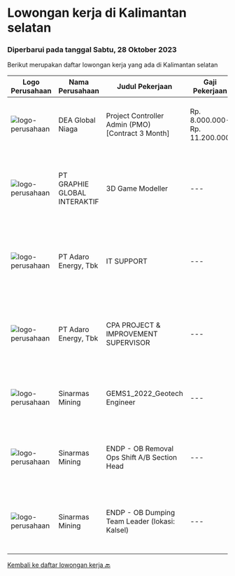 
  # Lowongan kerja di Kalimantan selatan

  ### Diperbarui pada tanggal Sabtu, 28 Oktober 2023

  Berikut merupakan daftar lowongan kerja yang ada di Kalimantan selatan

  |Logo Perusahaan | Nama Perusahaan | Judul Pekerjaan | Gaji Pekerjaan | Lokasi | Deskripsi | Tanggal diunggah | Pranala |
  | -------------- | --------------- | --------------- | --------- | --------- | -------------- | ------- | ----------- |
  |![logo-perusahaan](https://i.ibb.co/sqvTCh9/112815900-stock-vector-no-image-available-icon-flat-vector.webp)|DEA Global Niaga|Project Controller Admin (PMO) [Contract 3 Month]|Rp. 8.000.000-Rp. 11.200.000|Kalimantan Selatan|Scope of Work:• Handle project's deliverables and administration, including project report• Monitor and control projects progress • Assist in the...|Rabu, 11 Oktober 2023|https://www.jobstreet.co.id/id/job/project-controller-admin-pmo-%5Bcontract-3-month%5D-4495120?token=0~92950957-3ec1-4e1b-a713-691593a2b887&sectionRank=1&jobId=jobstreet-id-job-4495120|
|![logo-perusahaan](https://image-service-cdn.seek.com.au/f9a751ea24d68e4658d0eb7882e2db58a9b95cb0/ee4dce1061f3f616224767ad58cb2fc751b8d2dc)|PT GRAPHIE GLOBAL INTERAKTIF|3D Game Modeller|---|Bali|Job Responsibilities: Creating 3D Model character for game Smoothing a 3D file Editing 3D File UV Unwrap texturing Humanoid Rigging Required Software...|Selasa, 03 Oktober 2023|https://www.jobstreet.co.id/id/job/3d-game-modeller-4486438?token=0~92950957-3ec1-4e1b-a713-691593a2b887&sectionRank=2&jobId=jobstreet-id-job-4486438|
|![logo-perusahaan](https://image-service-cdn.seek.com.au/ab5c670daa4df962d72ef1ecc53a671bce001b58/ee4dce1061f3f616224767ad58cb2fc751b8d2dc)|PT Adaro Energy, Tbk|IT SUPPORT|---|Kalimantan Selatan|Job Information MPRF Code:09.23Position Name:IT SupportWork Location:Kalimantan SelatanAvailable Position:1Employment Status:PermanentMinimum Year of...|Minggu, 08 Oktober 2023|https://www.jobstreet.co.id/id/job/it-support-1037143525?token=0~92950957-3ec1-4e1b-a713-691593a2b887&sectionRank=3&jobId=jobstreet-id-job-1037143525|
|![logo-perusahaan](https://image-service-cdn.seek.com.au/ab5c670daa4df962d72ef1ecc53a671bce001b58/ee4dce1061f3f616224767ad58cb2fc751b8d2dc)|PT Adaro Energy, Tbk|CPA PROJECT & IMPROVEMENT SUPERVISOR|---|Kalimantan Selatan|Job Information MPRF Code:2302***Position Name:Cpa Project &amp; Improvement SupervisorWork Location:Kalimantan SelatanAvailable Position:1Employment...|Minggu, 08 Oktober 2023|https://www.jobstreet.co.id/id/job/cpa-project-improvement-supervisor-1037144152?token=0~92950957-3ec1-4e1b-a713-691593a2b887&sectionRank=4&jobId=jobstreet-id-job-1037144152|
|![logo-perusahaan](https://i.ibb.co/sqvTCh9/112815900-stock-vector-no-image-available-icon-flat-vector.webp)|Sinarmas Mining|GEMS1_2022_Geotech Engineer|---|Kalimantan Selatan|Description1. Supervise all geotech work, be responsible for the safety of its members in carrying out Geotech work2. Analyze slope stability3....|Minggu, 08 Oktober 2023|https://www.jobstreet.co.id/id/job/gems1_2022_geotech-engineer-1037143833?token=0~92950957-3ec1-4e1b-a713-691593a2b887&sectionRank=5&jobId=jobstreet-id-job-1037143833|
|![logo-perusahaan](https://i.ibb.co/sqvTCh9/112815900-stock-vector-no-image-available-icon-flat-vector.webp)|Sinarmas Mining|ENDP - OB Removal Ops Shift A/B Section Head|---|Kalimantan Selatan|Description• Hold Bachelor Degree (Min. GPA 3) or Master Degree (Min. GPA 3.25) in the Engineering majors — Mining Engineering, Geological...|Minggu, 08 Oktober 2023|https://www.jobstreet.co.id/id/job/endp-ob-removal-ops-shift-a-b-section-head-1037143360?token=0~92950957-3ec1-4e1b-a713-691593a2b887&sectionRank=6&jobId=jobstreet-id-job-1037143360|
|![logo-perusahaan](https://i.ibb.co/sqvTCh9/112815900-stock-vector-no-image-available-icon-flat-vector.webp)|Sinarmas Mining|ENDP - OB Dumping Team Leader (lokasi: Kalsel)|---|Kalimantan Selatan|Description• Hold Bachelor Degree (Min. GPA 3) or Master Degree (Min. GPA 3.25) in the Engineering majors — Mining Engineering, Geological...|Minggu, 08 Oktober 2023|https://www.jobstreet.co.id/id/job/endp-ob-dumping-team-leader-lokasi%3A-kalsel-1037143611?token=0~92950957-3ec1-4e1b-a713-691593a2b887&sectionRank=7&jobId=jobstreet-id-job-1037143611|


  [Kembali ke daftar lowongan kerja 🔙](../README.md#daftar-lowongan-kerja)
  
